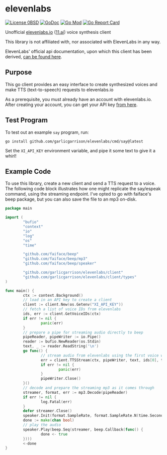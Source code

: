 # elevenlabs

[![License 0BSD](https://img.shields.io/badge/License-0BSD-pink.svg)](https://opensource.org/licenses/0BSD)
[![GoDoc](https://godoc.org/github.com/garlicgarrison/elevenlabs?status.svg)](https://godoc.org/github.com/garlicgarrison/elevenlabs)
[![Go Mod](https://img.shields.io/badge/go.mod-v1.20-blue)](go.mod)
[![Go Report Card](https://goreportcard.com/badge/github.com/garlicgarrison/elevenlabs?branch=master)](https://goreportcard.com/report/github.com/garlicgarrison/elevenlabs)

Unofficial [elevenlabs.io](https://beta.elevenlabs.io/) ([11.ai](http://11.ai)) voice synthesis client

This library is not affiliated with, nor associated with ElevenLabs in any way.

ElevenLabs' official api documentation, upon which this client has been
derived, [can be found here](https://api.elevenlabs.io/docs).

## Purpose

This go client provides an easy interface to create synthesized voices and
make TTS (text-to-speech) requests to elevenlabs.io

As a prerequisite, you must already have an account with elevenlabs.io.
After creating your account, you can get your API key [from here](https://help.elevenlabs.io/hc/en-us/articles/14599447207697-How-to-authorize-yourself-using-your-xi-api-key-).

## Test Program

To test out an example `say` program, run:

`go install github.com/garlicgarrison/elevenlabs/cmd/say@latest`

Set the `XI_API_KEY` environment variable, and pipe it some text to give it a whirl!

## Example Code

To use this library, create a new client and send a TTS request to a voice.
The following code block illustrates how one might replicate the say/espeak
command, using the streaming endpoint.
I've opted to go with faiface's beep package, but you can also save the file
to an mp3 on-disk.

```go
package main

import (
        "bufio"
        "context"
        "io"
        "log"
        "os"
        "time"

        "github.com/faiface/beep"
        "github.com/faiface/beep/mp3"
        "github.com/faiface/beep/speaker"

        "github.com/garlicgarrison/elevenlabs/client"
        "github.com/garlicgarrison/elevenlabs/client/types"
)

func main() {
        ctx := context.Background()
        // load in an API key to create a client
        client := client.New(os.Getenv("XI_API_KEY"))
        // fetch a list of voice IDs from elevenlabs
        ids, err := client.GetVoiceIDs(ctx)
        if err != nil {
                panic(err)
        }
        // prepare a pipe for streaming audio directly to beep
        pipeReader, pipeWriter := io.Pipe()
        reader := bufio.NewReader(os.Stdin)
        text, _ := reader.ReadString('\n')
        go func() {
                // stream audio from elevenlabs using the first voice we found
                err = client.TTSStream(ctx, pipeWriter, text, ids[0], types.SynthesisOptions{Stability: 0.75, SimilarityBoost: 0.75})
                if err != nil {
                        panic(err)
                }
                pipeWriter.Close()
        }()
        // decode and prepare the streaming mp3 as it comes through
        streamer, format, err := mp3.Decode(pipeReader)
        if err != nil {
                log.Fatal(err)
        }
        defer streamer.Close()
        speaker.Init(format.SampleRate, format.SampleRate.N(time.Second/10))
        done := make(chan bool)
        // play the audio
        speaker.Play(beep.Seq(streamer, beep.Callback(func() {
                done <- true
        })))
        <-done
}
```
